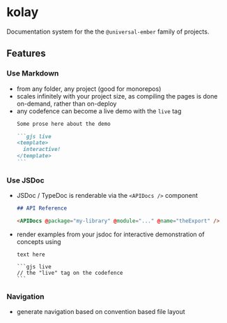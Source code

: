 # kolay

Documentation system for the the `@universal-ember` family of projects.

## Features

### Use Markdown

- from any folder, any project (good for monorepos)
- scales infinitely with your project size, as compiling the pages is done on-demand, rather than on-deploy
- any codefence can become a live demo with the `live` tag
  ~~~md
  Some prose here about the demo

  ```gjs live
  <template>
    interactive!
  </template>
  ```
  ~~~

### Use JSDoc

- JSDoc / TypeDoc is renderable via the `<APIDocs />` component
  ~~~md
  ## API Reference

  <APIDocs @package="my-library" @module="..." @name="theExport" />
  ~~~
- render examples from your jsdoc for interactive demonstration of concepts using 
  ~~~
  text here

  ```gjs live
  // the "live" tag on the codefence
  ```
  ~~~

### Navigation 

- generate navigation based on convention based file layout
